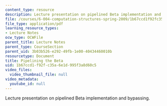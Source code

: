 ```yaml
---
content_type: resource
description: Lecture presentation on pipelined Beta implementation and bypassing.
file: /courses/6-004-computation-structures-spring-2009/1b67ccd1f92fc35a6e1d995f3a8d60c5_MIT6_004s09_lec22.pdf
file_type: application/pdf
learning_resource_types:
- Lecture Notes
ocw_type: OCWFile
parent_title: Lecture Notes
parent_type: CourseSection
parent_uid: 3b03b526-e292-49fb-1e00-40434460010b
resourcetype: Document
title: Pipelining the Beta
uid: 1b67ccd1-f92f-c35a-6e1d-995f3a8d60c5
video_files:
  video_thumbnail_file: null
video_metadata:
  youtube_id: null
---
```

Lecture presentation on pipelined Beta implementation and bypassing.

